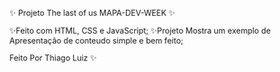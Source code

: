 ✨ Projeto The last of us MAPA-DEV-WEEK ✨

✨Feito com HTML, CSS e JavaScript;
✨Projeto Mostra um exemplo de Apresentação de conteudo simple e bem feito;

Feito Por Thiago Luiz ✨ 
